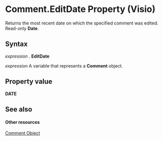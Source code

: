 
# Comment.EditDate Property (Visio)

Returns the most recent date on which the specified comment was edited. Read-only  **Date**.


## Syntax

 _expression_ . **EditDate**

 _expression_ A variable that represents a **Comment** object.


## Property value

 **DATE**


## See also


#### Other resources


[Comment Object](f028cc03-0ef1-8017-a936-d30d45211864.md)
